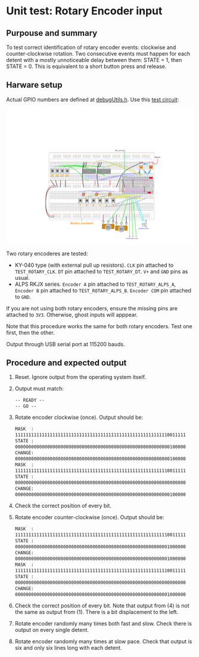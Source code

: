 # Unit test: Rotary Encoder input

## Purpouse and summary

To test correct identification of rotary encoder events: clockwise and counter-clockwise rotation. Two consecutive events must happen for each detent with a mostly unnoticeable delay between them: STATE = 1, then STATE = 0. This is equivalent to a short button press and release.

## Harware setup

Actual GPIO numbers are defined at [debugUtils.h](./debugUtils.h).
Use this [test circuit](../../Protoboards/ProtoBoard-ESP32-Dekvit-C-1.diy):

![Test circuit image](../../Protoboards/ProtoBoard-ESP32-Dekvit-C-1.png)

Two rotary encoderes are tested:

- KY-040 type (with external pull up resistors). `CLK` pin attached to `TEST_ROTARY_CLK`. `DT` pin attached to `TEST_ROTARY_DT`. `V+` and `GND` pins as usual.
- ALPS RKJX series. `Encoder A` pin attached to `TEST_ROTARY_ALPS_A`, `Encoder B` pin attached to `TEST_ROTARY_ALPS_B`. `Encoder COM` pin attached to `GND`.

If you are not using both rotary encoders, ensure the missing pins are attached to `3V3`. Otherwise, ghost inputs will apppear.

Note that this procedure works the same for both rotary encoders. Test one first, then the other.

Output through USB serial port at 115200 bauds.

## Procedure and expected output

1. Reset. Ignore output from the operating system itself.
2. Output must match:

   ```text
   -- READY --
   -- GO --
   ```

3. Rotate encoder clockwise (once). Output should be:

   ```text
   MASK  : 1111111111111111111111111111111111111111111111111111111110011111
   STATE : 0000000000000000000000000000000000000000000000000000000000100000
   CHANGE: 0000000000000000000000000000000000000000000000000000000000100000
   MASK  : 1111111111111111111111111111111111111111111111111111111110011111
   STATE : 0000000000000000000000000000000000000000000000000000000000000000
   CHANGE: 0000000000000000000000000000000000000000000000000000000000100000
   ```

4. Check the correct position of every bit.
5. Rotate encoder counter-clockwise (once). Output should be:

   ```text
   MASK  : 1111111111111111111111111111111111111111111111111111111110011111
   STATE : 0000000000000000000000000000000000000000000000000000000001000000
   CHANGE: 0000000000000000000000000000000000000000000000000000000001000000
   MASK  : 1111111111111111111111111111111111111111111111111111111110011111
   STATE : 0000000000000000000000000000000000000000000000000000000000000000
   CHANGE: 0000000000000000000000000000000000000000000000000000000001000000
   ```

6. Check the correct position of every bit. Note that output from (4) is not the same as output from (1). There is a bit displacement to the left.
7. Rotate encoder randomly many times both fast and slow. Check there is output on every single detent.
8. Rotate encoder randomly many times at slow pace. Check that output is six and only six lines long with each detent.